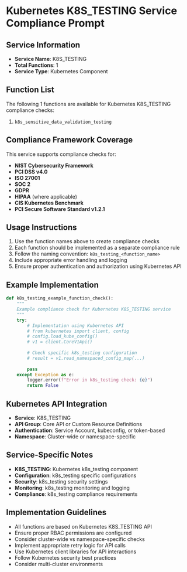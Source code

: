 # Kubernetes K8S_TESTING Service Compliance Prompt

## Service Information
- **Service Name**: K8S_TESTING
- **Total Functions**: 1
- **Service Type**: Kubernetes Component

## Function List
The following 1 functions are available for Kubernetes K8S_TESTING compliance checks:

1. `k8s_sensitive_data_validation_testing`


## Compliance Framework Coverage
This service supports compliance checks for:
- **NIST Cybersecurity Framework**
- **PCI DSS v4.0**
- **ISO 27001**
- **SOC 2**
- **GDPR**
- **HIPAA** (where applicable)
- **CIS Kubernetes Benchmark**
- **PCI Secure Software Standard v1.2.1**

## Usage Instructions
1. Use the function names above to create compliance checks
2. Each function should be implemented as a separate compliance rule
3. Follow the naming convention: `k8s_testing_<function_name>`
4. Include appropriate error handling and logging
5. Ensure proper authentication and authorization using Kubernetes API

## Example Implementation
```python
def k8s_testing_example_function_check():
    """
    Example compliance check for Kubernetes K8S_TESTING service
    """
    try:
        # Implementation using Kubernetes API
        # from kubernetes import client, config
        # config.load_kube_config()
        # v1 = client.CoreV1Api()
        
        # Check specific k8s_testing configuration
        # result = v1.read_namespaced_config_map(...)
        
        pass
    except Exception as e:
        logger.error(f"Error in k8s_testing check: {e}")
        return False
```

## Kubernetes API Integration
- **Service**: K8S_TESTING
- **API Group**: Core API or Custom Resource Definitions
- **Authentication**: Service Account, kubeconfig, or token-based
- **Namespace**: Cluster-wide or namespace-specific

## Service-Specific Notes
- **K8S_TESTING**: Kubernetes k8s_testing component
- **Configuration**: k8s_testing specific configurations
- **Security**: k8s_testing security settings
- **Monitoring**: k8s_testing monitoring and logging
- **Compliance**: k8s_testing compliance requirements


## Implementation Guidelines
- All functions are based on Kubernetes K8S_TESTING API
- Ensure proper RBAC permissions are configured
- Consider cluster-wide vs namespace-specific checks
- Implement appropriate retry logic for API calls
- Use Kubernetes client libraries for API interactions
- Follow Kubernetes security best practices
- Consider multi-cluster environments
